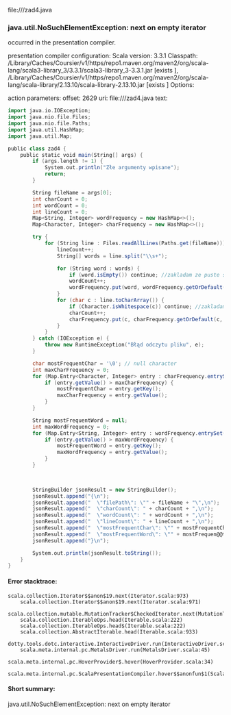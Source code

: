 file://<WORKSPACE>/zad4.java
### java.util.NoSuchElementException: next on empty iterator

occurred in the presentation compiler.

presentation compiler configuration:
Scala version: 3.3.1
Classpath:
<HOME>/Library/Caches/Coursier/v1/https/repo1.maven.org/maven2/org/scala-lang/scala3-library_3/3.3.1/scala3-library_3-3.3.1.jar [exists ], <HOME>/Library/Caches/Coursier/v1/https/repo1.maven.org/maven2/org/scala-lang/scala-library/2.13.10/scala-library-2.13.10.jar [exists ]
Options:



action parameters:
offset: 2629
uri: file://<WORKSPACE>/zad4.java
text:
```scala
import java.io.IOException;
import java.nio.file.Files;
import java.nio.file.Paths;
import java.util.HashMap;
import java.util.Map;

public class zad4 {
    public static void main(String[] args) {
        if (args.length != 1) {
            System.out.println("Złe argumenty wpisane");
            return;
        }

        String fileName = args[0];
        int charCount = 0;
        int wordCount = 0;
        int lineCount = 0;
        Map<String, Integer> wordFrequency = new HashMap<>();
        Map<Character, Integer> charFrequency = new HashMap<>();

        try {
            for (String line : Files.readAllLines(Paths.get(fileName))) {
                lineCount++;
                String[] words = line.split("\\s+");

                for (String word : words) {
                    if (word.isEmpty()) continue; //zakladam ze puste slowa nie sa liczone
                    wordCount++;
                    wordFrequency.put(word, wordFrequency.getOrDefault(word, 0) + 1);
                }
                for (char c : line.toCharArray()) {
                    if (Character.isWhitespace(c)) continue; //zakladam ze biale znaki nie sa liczone
                    charCount++;
                    charFrequency.put(c, charFrequency.getOrDefault(c, 0) + 1);
                }
            }
        } catch (IOException e) {
            throw new RuntimeException("Błąd odczytu pliku", e);
        }

        char mostFrequentChar = '\0'; // null character
        int maxCharFrequency = 0;
        for (Map.Entry<Character, Integer> entry : charFrequency.entrySet()) {
            if (entry.getValue() > maxCharFrequency) {
                mostFrequentChar = entry.getKey();
                maxCharFrequency = entry.getValue();
            }
        }

        String mostFrequentWord = null;
        int maxWordFrequency = 0;
        for (Map.Entry<String, Integer> entry : wordFrequency.entrySet()) {
            if (entry.getValue() > maxWordFrequency) {
                mostFrequentWord = entry.getKey();
                maxWordFrequency = entry.getValue();
            }
        }

        

        StringBuilder jsonResult = new StringBuilder();
        jsonResult.append("{\n");
        jsonResult.append("  \"filePath\": \"" + fileName + "\",\n");
        jsonResult.append("  \"charCount\": " + charCount + ",\n");
        jsonResult.append("  \"wordCount\": " + wordCount + ",\n");
        jsonResult.append("  \"lineCount\": " + lineCount + ",\n");
        jsonResult.append("  \"mostFrequentChar\": \"" + mostFrequentChar + "\",\n");
        jsonResult.append("  \"mostFrequentWord\": \"" + mostFrequen@@tWord + "\"\n");
        jsonResult.append("}\n");

        System.out.println(jsonResult.toString());
    }
}

```



#### Error stacktrace:

```
scala.collection.Iterator$$anon$19.next(Iterator.scala:973)
	scala.collection.Iterator$$anon$19.next(Iterator.scala:971)
	scala.collection.mutable.MutationTracker$CheckedIterator.next(MutationTracker.scala:76)
	scala.collection.IterableOps.head(Iterable.scala:222)
	scala.collection.IterableOps.head$(Iterable.scala:222)
	scala.collection.AbstractIterable.head(Iterable.scala:933)
	dotty.tools.dotc.interactive.InteractiveDriver.run(InteractiveDriver.scala:168)
	scala.meta.internal.pc.MetalsDriver.run(MetalsDriver.scala:45)
	scala.meta.internal.pc.HoverProvider$.hover(HoverProvider.scala:34)
	scala.meta.internal.pc.ScalaPresentationCompiler.hover$$anonfun$1(ScalaPresentationCompiler.scala:352)
```
#### Short summary: 

java.util.NoSuchElementException: next on empty iterator